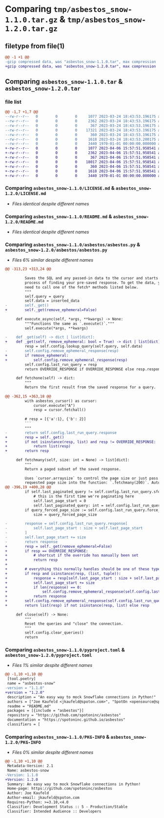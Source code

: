 # Comparing `tmp/asbestos_snow-1.1.0.tar.gz` & `tmp/asbestos_snow-1.2.0.tar.gz`

## filetype from file(1)

```diff
@@ -1 +1 @@
-gzip compressed data, was "asbestos_snow-1.1.0.tar", max compression
+gzip compressed data, was "asbestos_snow-1.2.0.tar", max compression
```

## Comparing `asbestos_snow-1.1.0.tar` & `asbestos_snow-1.2.0.tar`

### file list

```diff
@@ -1,7 +1,7 @@
--rw-r--r--   0        0        0     1077 2023-03-24 18:43:53.196175 asbestos_snow-1.1.0/LICENSE.md
--rw-r--r--   0        0        0     2362 2023-03-24 18:43:53.196175 asbestos_snow-1.1.0/README.md
--rw-r--r--   0        0        0      367 2023-03-24 18:43:53.196175 asbestos_snow-1.1.0/asbestos/__init__.py
--rw-r--r--   0        0        0    17321 2023-03-24 18:43:53.196175 asbestos_snow-1.1.0/asbestos/asbestos.py
--rw-r--r--   0        0        0      360 2023-03-24 18:43:53.196175 asbestos_snow-1.1.0/asbestos/exceptions.py
--rw-r--r--   0        0        0     1618 2023-03-24 18:43:53.200175 asbestos_snow-1.1.0/pyproject.toml
--rw-r--r--   0        0        0     3440 1970-01-01 00:00:00.000000 asbestos_snow-1.1.0/PKG-INFO
+-rw-r--r--   0        0        0     1077 2023-04-06 15:57:51.958541 asbestos_snow-1.2.0/LICENSE.md
+-rw-r--r--   0        0        0     2362 2023-04-06 15:57:51.958541 asbestos_snow-1.2.0/README.md
+-rw-r--r--   0        0        0      367 2023-04-06 15:57:51.958541 asbestos_snow-1.2.0/asbestos/__init__.py
+-rw-r--r--   0        0        0    18017 2023-04-06 15:57:51.958541 asbestos_snow-1.2.0/asbestos/asbestos.py
+-rw-r--r--   0        0        0      360 2023-04-06 15:57:51.958541 asbestos_snow-1.2.0/asbestos/exceptions.py
+-rw-r--r--   0        0        0     1618 2023-04-06 15:57:51.958541 asbestos_snow-1.2.0/pyproject.toml
+-rw-r--r--   0        0        0     3440 1970-01-01 00:00:00.000000 asbestos_snow-1.2.0/PKG-INFO
```

### Comparing `asbestos_snow-1.1.0/LICENSE.md` & `asbestos_snow-1.2.0/LICENSE.md`

 * *Files identical despite different names*

### Comparing `asbestos_snow-1.1.0/README.md` & `asbestos_snow-1.2.0/README.md`

 * *Files identical despite different names*

### Comparing `asbestos_snow-1.1.0/asbestos/asbestos.py` & `asbestos_snow-1.2.0/asbestos/asbestos.py`

 * *Files 6% similar despite different names*

```diff
@@ -313,23 +313,24 @@
 
         Saves the SQL and any passed-in data to the cursor and starts the
         process of finding your pre-saved response. To get the data, you will
         need to call one of the fetch* methods listed below.
         """
         self.query = query
         self.data = inserted_data
-        self._get()
+        self._get(remove_ephemeral=False)
 
     def execute_async(self, *args, **kwargs) -> None:
         """Functions the same as `.execute()`."""
         self.execute(*args, **kwargs)
 
-    def _get(self) -> dict | list[dict]:
+    def _get(self, remove_ephemeral: bool = True) -> dict | list[dict]:
         resp = self.config.lookup_query(self.query, self.data)
-        self.config.remove_ephemeral_response(resp)
+        if remove_ephemeral:
+            self.config.remove_ephemeral_response(resp)
         self.config.last_run_query = resp
         return OVERRIDE_RESPONSE if OVERRIDE_RESPONSE else resp.response
 
     def fetchone(self) -> dict:
         """
         Return the first result from the saved response for a query.
 
@@ -362,15 +363,18 @@
         with asbestos_cursor() as cursor:
             cursor.execute("A")
             resp = cursor.fetchall()
 
         # resp = [{'a':1}, {'b': 2}]
         ```
         """
-        return self.config.last_run_query.response
+        resp = self._get()
+        if not isinstance(resp, list) and resp != OVERRIDE_RESPONSE:
+            return list(resp)
+        return resp
 
     def fetchmany(self, size: int = None) -> list[dict]:
         """
         Return a paged subset of the saved response.
 
         Uses `cursor.arraysize` to control the page size or just pass your
         requested page size into the function: `.fetchmany(200)`. Automatically
@@ -396,19 +400,28 @@
         if self.last_paginated_query != self.config.last_run_query.sfqid:
             # this is the first time we're paginating here
             self.last_page_start = 0
             self.last_paginated_query: int = self.config.last_run_query.sfqid
         if query_forced_page_size := self.config.last_run_query.force_pagination_size:
             size = query_forced_page_size
 
-        response = self.config.last_run_query.response[
-            self.last_page_start : size + self.last_page_start
-        ]
-        self.last_page_start += size
-        return response
+        resp = self._get(remove_ephemeral=False)
+        if resp == OVERRIDE_RESPONSE:
+            # shortcut if the override has manually been set
+            return resp
+
+        # everything this normally handles should be one of these types.
+        if resp and isinstance(resp, (list, tuple)):
+            response = resp[self.last_page_start : size + self.last_page_start]
+            self.last_page_start += size
+            if len(response) == 0:
+                self.config.remove_ephemeral_response(self.config.last_run_query)
+            return response
+        self.config.remove_ephemeral_response(self.config.last_run_query)
+        return list(resp) if not isinstance(resp, list) else resp
 
     def close(self) -> None:
         """
         Reset the queries and "close" the connection.
         """
         self.config.clear_queries()
         return
```

### Comparing `asbestos_snow-1.1.0/pyproject.toml` & `asbestos_snow-1.2.0/pyproject.toml`

 * *Files 1% similar despite different names*

```diff
@@ -1,10 +1,10 @@
 [tool.poetry]
 name = "asbestos-snow"
-version = "1.1.0"
+version = "1.2.0"
 description = "An easy way to mock Snowflake connections in Python!"
 authors = ["Joe Kaufeld <jkaufeld@spoton.com>", "SpotOn <opensource@spoton.com>"]
 readme = "README.md"
 packages = [{include = "asbestos"}]
 repository = "https://github.com/spotoninc/asbestos"
 documentation = "https://spotoninc.github.io/asbestos"
 classifiers = [
```

### Comparing `asbestos_snow-1.1.0/PKG-INFO` & `asbestos_snow-1.2.0/PKG-INFO`

 * *Files 0% similar despite different names*

```diff
@@ -1,10 +1,10 @@
 Metadata-Version: 2.1
 Name: asbestos-snow
-Version: 1.1.0
+Version: 1.2.0
 Summary: An easy way to mock Snowflake connections in Python!
 Home-page: https://github.com/spotoninc/asbestos
 Author: Joe Kaufeld
 Author-email: jkaufeld@spoton.com
 Requires-Python: >=3.10,<4.0
 Classifier: Development Status :: 5 - Production/Stable
 Classifier: Intended Audience :: Developers
```

